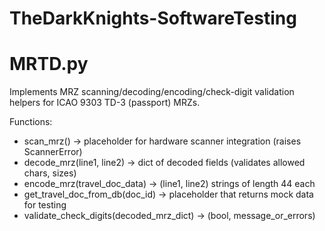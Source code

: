 # TheDarkKnights-SoftwareTesting

# MRTD.py

Implements MRZ scanning/decoding/encoding/check-digit validation helpers
for ICAO 9303 TD-3 (passport) MRZs.

Functions:
- scan_mrz() -> placeholder for hardware scanner integration (raises ScannerError)
- decode_mrz(line1, line2) -> dict of decoded fields (validates allowed chars, sizes)
- encode_mrz(travel_doc_data) -> (line1, line2) strings of length 44 each
- get_travel_doc_from_db(doc_id) -> placeholder that returns mock data for testing
- validate_check_digits(decoded_mrz_dict) -> (bool, message_or_errors)
